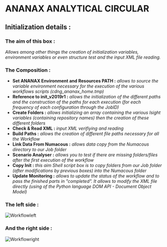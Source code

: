 # ANANAX ANALYTICAL CIRCULAR
## Initialization details :
### The aim of this box :
*Allows among other things the creation of initialization variables, environment variables or even structure test and the input XML file reading.*

### The Composition :

- __Set ANANAX Environment and Resources PATH :__ *allows to source the variable environment necessary for the execution of the various workflows scripts (cdng_ananax_home.tmp)*
- __Reference to init_v2019r1 :__ *allows the initialization of the different paths and the construction of the paths for each execution (for each frequency of each configuration through the JobID)*
- __Create Folders :__ *allows initializing an array containing the various Isight variables (containing repository names) then the creation of these different folders*
- __Check & Read XML :__ *input XML verifiying and reading*
- __Build Paths :__ *allows the creation of different file paths necessary for all the Workflow*
- __Link Data From Numacous :__ *allows data copy from the Numacous directory to our Job folder*
- __Scenario Analyser :__ *allows you to test if there are missing folders/files after the first execution of the workflow*
- __Copy Init :__ *this aim Shell script box is to copy folders from our Job folder (after modifications by previous boxes) into the Numacous folder*
- __Update Monitoring :__ *allows to update the status of the workflow and to pass the finished parts in "completed". It allows to modify the XML file directly (using of the Python language DOM API - Document Object Model)*

### The left side :

![Workflowleft](https://user-images.githubusercontent.com/45098441/86543318-ba5f8380-bf1d-11ea-9c7e-a93419477b31.JPG)

### And the right side :

![Workflowright](https://user-images.githubusercontent.com/45098441/86543319-baf81a00-bf1d-11ea-92c4-f2ff833595b0.JPG)
